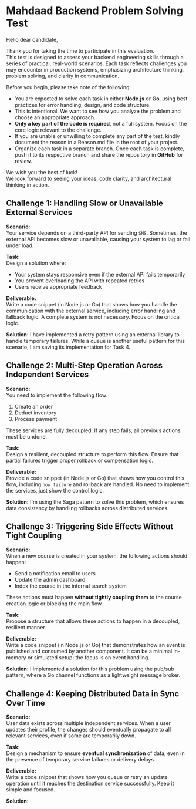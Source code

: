 # Mahdaad Backend Problem Solving Test

Hello dear candidate,

Thank you for taking the time to participate in this evaluation.  
This test is designed to assess your backend engineering skills through a series of practical, real-world scenarios. Each task reflects challenges you may encounter in production systems, emphasizing architecture thinking, problem solving, and clarity in communication.

Before you begin, please take note of the following:

-   You are expected to solve each task in either **Node.js** or **Go**, using best practices for error handling, design, and code structure.
-   This is intentional. We want to see how you analyze the problem and choose an appropriate approach.
-   **Only a key part of the code is required**, not a full system. Focus on the core logic relevant to the challenge.
-   If you are unable or unwilling to complete any part of the test, kindly document the reason in a Reason.md file in the root of your project.
-   Organize each task in a separate branch. Once each task is complete, push it to its respective branch and share the repository in **GitHub** for review.

We wish you the best of luck!  
We look forward to seeing your ideas, code clarity, and architectural thinking in action.

## Challenge 1: Handling Slow or Unavailable External Services

**Scenario:**  
Your service depends on a third-party API for sending `SMS`. Sometimes, the external API becomes slow or unavailable, causing your system to lag or fail under load.

**Task:**  
Design a solution where:

-   Your system stays responsive even if the external API fails temporarily
-   You prevent overloading the API with repeated retries
-   Users receive appropriate feedback

**Deliverable:**  
Write a code snippet (in Node.js or Go) that shows how you handle the communication with the external service, including error handling and fallback logic. A complete system is not necessary. Focus on the critical logic.

**Solution:**
I have implemented a retry pattern using an external library to handle temporary failures. While a queue is another useful pattern for this scenario, I am saving its implementation for Task 4.

## Challenge 2: Multi-Step Operation Across Independent Services

**Scenario:**  
You need to implement the following flow:

1. Create an order
2. Deduct inventory
3. Process payment

These services are fully decoupled. If any step fails, all previous actions must be undone.

**Task:**  
Design a resilient, decoupled structure to perform this flow. Ensure that partial failures trigger proper rollback or compensation logic.

**Deliverable:**  
Provide a code snippet (in Node.js or Go) that shows how you control this flow, including `how failure` and rollback are handled. No need to implement the services, just show the control logic.

**Solution:**
I'm using the Saga pattern to solve this problem, which ensures data consistency by handling rollbacks across distributed services.

## Challenge 3: Triggering Side Effects Without Tight Coupling

**Scenario:**  
When a new course is created in your system, the following actions should happen:

-   Send a notification email to users
-   Update the admin dashboard
-   Index the course in the internal search system

These actions must happen **without tightly coupling them** to the course creation logic or blocking the main flow.

**Task:**  
Propose a structure that allows these actions to happen in a decoupled, resilient manner.

**Deliverable:**  
Write a code snippet (in Node.js or Go) that demonstrates how an event is published and consumed by another component. It can be a minimal in-memory or simulated setup; the focus is on event handling.

**Solution:**
I implemented a solution for this problem using the pub/sub pattern, where a Go channel functions as a lightweight message broker.

## Challenge 4: Keeping Distributed Data in Sync Over Time

**Scenario:**  
User data exists across multiple independent services. When a user updates their profile, the changes should eventually propagate to all relevant services, even if some are temporarily down.

**Task:**  
Design a mechanism to ensure **eventual synchronization** of data, even in the presence of temporary service failures or delivery delays.

**Deliverable:**  
Write a code snippet that shows how you queue or retry an update operation until it reaches the destination service successfully. Keep it simple and focused.

**Solution:**
